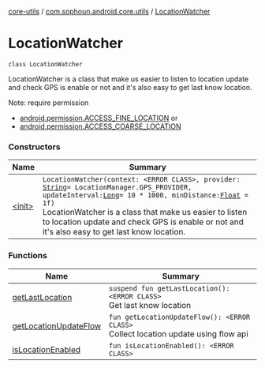 [core-utils](../../index.md) / [com.sophoun.android.core.utils](../index.md) / [LocationWatcher](./index.md)

# LocationWatcher

`class LocationWatcher`

LocationWatcher is a class that make us easier
to listen to location update and check GPS is enable or not
and it's also easy to get last know location.

Note: require permission

* [android.permission.ACCESS_FINE_LOCATION](#)
or
* [android.permission.ACCESS_COARSE_LOCATION](#)

### Constructors

| Name | Summary |
|---|---|
| [&lt;init&gt;](-init-.md) | `LocationWatcher(context: <ERROR CLASS>, provider: `[`String`](https://kotlinlang.org/api/latest/jvm/stdlib/kotlin/-string/index.html)` = LocationManager.GPS_PROVIDER, updateInterval: `[`Long`](https://kotlinlang.org/api/latest/jvm/stdlib/kotlin/-long/index.html)` = 10 * 1000, minDistance: `[`Float`](https://kotlinlang.org/api/latest/jvm/stdlib/kotlin/-float/index.html)` = 1f)`<br>LocationWatcher is a class that make us easier to listen to location update and check GPS is enable or not and it's also easy to get last know location. |

### Functions

| Name | Summary |
|---|---|
| [getLastLocation](get-last-location.md) | `suspend fun getLastLocation(): <ERROR CLASS>`<br>Get last know location |
| [getLocationUpdateFlow](get-location-update-flow.md) | `fun getLocationUpdateFlow(): <ERROR CLASS>`<br>Collect location update using flow api |
| [isLocationEnabled](is-location-enabled.md) | `fun isLocationEnabled(): <ERROR CLASS>` |
